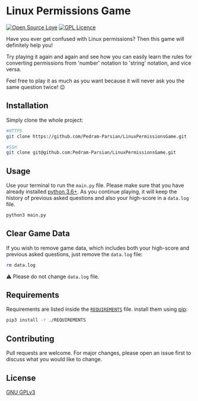 # Linux Permissions Game
[![Open Source Love](https://badges.frapsoft.com/os/v1/open-source.svg?v=103)](https://github.com/ellerbrock/open-source-badges/)
[![GPL Licence](https://badges.frapsoft.com/os/gpl/gpl.svg?v=103)](https://opensource.org/licenses/GPL-3.0/)

Have you ever get confused with Linux permissions?  Then this game will definitely help you!

Try playing it again and again and see how you can easily learn the rules for converting permissions from 'number' notation to 'string' notation, and vice versa.

Feel free to play it as much as you want because it will never ask you the same question twice! :wink:


## Installation

Simply clone the whole project:
```bash
#HTTPS
git clone https://github.com/Pedram-Parsian/LinuxPermissionsGame.git

#SSH
git clone git@github.com:Pedram-Parsian/LinuxPermissionsGame.git
```

## Usage
Use your terminal to run the `main.py` file. Please make sure that you have already installed [python 3.6+](https://www.python.org/downloads/). As you continue playing, it will keep the history of previous asked questions and also your high-score in a `data.log` file.
```bash
python3 main.py
```

## Clear Game Data
If you wish to remove game data, which includes both your high-score and previous asked questions, just remove the `data.log` file:
```bash
rm data.log
```
:warning: Please do not change `data.log` file.


## Requirements
Requirements are listed inside the [`REQUIREMENTS`](https://github.com/Pedram-Parsian/LinuxPermissionsGame/blob/master/REQUIREMENTS) file. install them using [pip](https://pypi.org/):
```bash
pip3 install -r ./REQUIREMENTS
```

## Contributing
Pull requests are welcome. For major changes, please open an issue first to discuss what you would like to change.

## License
[GNU GPLv3](https://opensource.org/licenses/GPL-3.0)

